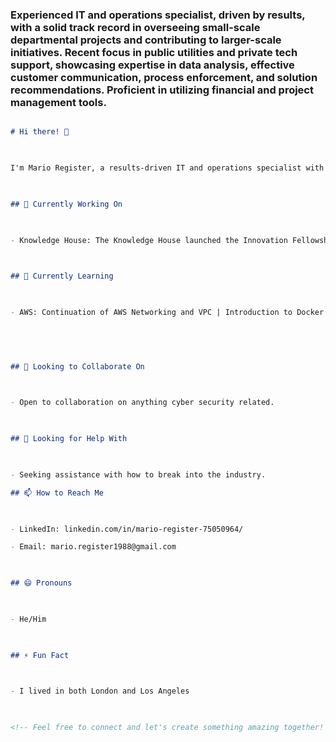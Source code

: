 ### Experienced IT and operations specialist, driven by results, with a solid track record in overseeing small-scale departmental projects and contributing to larger-scale initiatives. Recent focus in public utilities and private tech support, showcasing expertise in data analysis, effective customer communication, process enforcement, and solution recommendations. Proficient in utilizing financial and project management tools.

```markdown 

# Hi there! 👋 

  

I'm Mario Register, a results-driven IT and operations specialist with a strong background in managing small-scale departmental projects and providing support for larger-scale initiatives. My most recent experience includes working in public utilities and private tech support. 

  

## 🔭 Currently Working On 

  

- Knowledge House: The Knowledge House launched the Innovation Fellowship in 2020. This program aims to serve adult job seekers from diverse backgrounds with little to no formal post-secondary educational experience and turn them into entry-level programmers, data analysts, cyber security analysts, user experience designers, and other entry-level roles in tech. 

  

## 🌱 Currently Learning 

  

- AWS: Continuation of AWS Networking and VPC | Introduction to Docker 

 

  

## 👯 Looking to Collaborate On 

  

- Open to collaboration on anything cyber security related. 

  

## 🤔 Looking for Help With 

  

- Seeking assistance with how to break into the industry.  

## 📫 How to Reach Me 

  

- LinkedIn: linkedin.com/in/mario-register-75050964/ 

- Email: mario.register1988@gmail.com 

  

## 😄 Pronouns 

  

- He/Him 

  

## ⚡ Fun Fact 

  

- I lived in both London and Los Angeles 

  

<!-- Feel free to connect and let's create something amazing together! --> 

``` 
